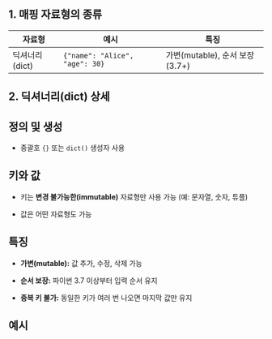 ## 1. 매핑 자료형의 종류

|자료형|예시|특징|
|---|---|---|
|딕셔너리(dict)|`{"name": "Alice", "age": 30}`|가변(mutable), 순서 보장(3.7+)|

## 2. 딕셔너리(dict) 상세

## **정의 및 생성**

- 중괄호 `{}` 또는 `dict()` 생성자 사용
## **키와 값**

- 키는 **변경 불가능한(immutable)** 자료형만 사용 가능 (예: 문자열, 숫자, 튜플)
    
- 값은 어떤 자료형도 가능
    

## **특징**

- **가변(mutable):** 값 추가, 수정, 삭제 가능
    
- **순서 보장:** 파이썬 3.7 이상부터 입력 순서 유지
    
- **중복 키 불가:** 동일한 키가 여러 번 나오면 마지막 값만 유지
    

## **예시**